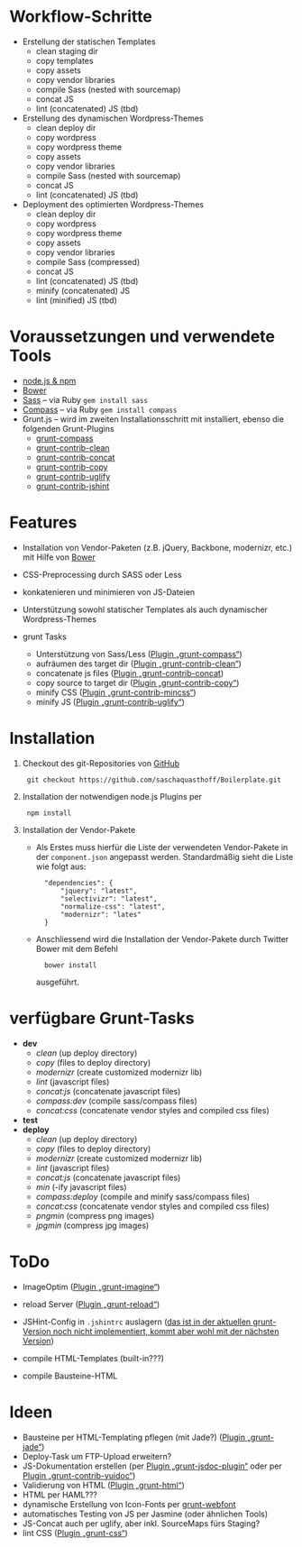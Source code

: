 Workflow-Schritte
=================

- Erstellung der statischen Templates
	- clean staging dir
	- copy templates
	- copy assets
	- copy vendor libraries
	- compile Sass (nested with sourcemap)
	- concat JS
	- lint (concatenated) JS (tbd)
- Erstellung des dynamischen Wordpress-Themes
	- clean deploy dir
	- copy wordpress
	- copy wordpress theme
	- copy assets
	- copy vendor libraries
	- compile Sass (nested with sourcemap)
	- concat JS
	- lint (concatenated) JS (tbd)
- Deployment des optimierten Wordpress-Themes
	- clean deploy dir
	- copy wordpress
	- copy wordpress theme
	- copy assets
	- copy vendor libraries
	- compile Sass (compressed)
	- concat JS
	- lint (concatenated) JS (tbd)
	- minify (concatenated) JS
	- lint (minified) JS (tbd)



Voraussetzungen und verwendete Tools
====================================

* [node.js & npm](http://nodejs.org)
* [Bower](http://twitter.github.com/bower/)
* [Sass](http://sass-lang.com) –  via Ruby `gem install sass`
* [Compass](http://compass-style.org) – via Ruby `gem install compass`
* Grunt.js – wird im zweiten Installationsschritt mit installiert, ebenso die folgenden Grunt-Plugins
	* [grunt-compass](https://github.com/kahlil/grunt-compass)
    * [grunt-contrib-clean](https://github.com/gruntjs/grunt-contrib-clean)
    * [grunt-contrib-concat](https://github.com/gruntjs/grunt-contrib-concat)
    * [grunt-contrib-copy](https://github.com/gruntjs/grunt-contrib-copy)
    * [grunt-contrib-uglify](https://github.com/gruntjs/grunt-contrib-uglify)
    * [grunt-contrib-jshint](https://github.com/gruntjs/grunt-contrib-jshint)



Features
========

- Installation von Vendor-Paketen (z.B. jQuery, Backbone, modernizr, etc.) mit Hilfe von [Bower](http://twitter.github.com/bower/)
- CSS-Preprocessing durch SASS oder Less
- konkatenieren und minimieren von JS-Dateien
- Unterstützung sowohl statischer Templates als auch dynamischer Wordpress-Themes

- grunt Tasks
	- Unterstützung von Sass/Less ([Plugin „grunt-compass“](https://github.com/kahlil/grunt-compass))
	- aufräumen des target dir ([Plugin „grunt-contrib-clean“](https://github.com/gruntjs/grunt-contrib-clean))
	- concatenate js files ([Plugin „grunt-contrib-concat](https://github.com/gruntjs/grunt-contrib-concat))
	- copy source to target dir ([Plugin „grunt-contrib-copy“](https://github.com/gruntjs/grunt-contrib-copy))
	- minify CSS ([Plugin „grunt-contrib-mincss“](https://github.com/gruntjs/grunt-contrib-mincss/))
	- minify JS ([Plugin „grunt-contrib-uglify“](https://github.com/gruntjs/grunt-contrib-uglify))





Installation
============

1. Checkout des git-Repositories von [GitHub](https://github.com/saschaquasthoff/Boilerplate.git)

		git checkout https://github.com/saschaquasthoff/Boilerplate.git

2. Installation der notwendigen node.js Plugins per

		npm install

3. Installation der Vendor-Pakete
	* Als Erstes muss hierfür die Liste der verwendeten Vendor-Pakete in der `component.json` angepasst werden. Standardmäßig sieht die Liste wie folgt aus:

			"dependencies": {
				"jquery": "latest",
				"selectivizr": "latest",
				"normalize-css": "latest",
				"modernizr": "lates"
			}

	* Anschliessend wird die Installation der Vendor-Pakete durch Twitter Bower mit dem Befehl

			bower install

		ausgeführt.




verfügbare Grunt-Tasks
======================

* **dev**
	* *clean* (up deploy directory)
	* *copy* (files to deploy directory)
	* *modernizr* (create customized modernizr lib)
	* *lint* (javascript files)
	* *concat:js* (concatenate javascript files)
	* *compass:dev* (compile sass/compass files)
	* *concat:css* (concatenate vendor styles and compiled css files)
* **test**
* **deploy**
	* *clean* (up deploy directory)
	* *copy* (files to deploy directory)
	* *modernizr* (create customized modernizr lib)
	* *lint* (javascript files)
	* *concat:js* (concatenate javascript files)
	* *min* (-ify javascript files)
	* *compass:deploy* (compile and minify sass/compass files)
	* *concat:css* (concatenate vendor styles and compiled css files)
	* *pngmin* (compress png images)
	* *jpgmin* (compress jpg images)



ToDo
====

- ImageOptim ([Plugin „grunt-imagine“](https://github.com/asciidisco/grunt-imagine))
- reload Server ([Plugin „grunt-reload“](https://github.com/webxl/grunt-reload))
- JSHint-Config in `.jshintrc` auslagern ([das ist in der aktuellen grunt-Version noch nicht implementiert, kommt aber wohl mit der nächsten Version](https://github.com/gruntjs/grunt/issues/141))

- compile HTML-Templates (built-in???)
- compile Bausteine-HTML



Ideen
=====

* Bausteine per HTML-Templating pflegen (mit Jade?) ([Plugin „grunt-jade“](https://github.com/phated/grunt-jade))
* Deploy-Task um FTP-Upload erweitern?
* JS-Dokumentation erstellen (per [Plugin „grunt-jsdoc-plugin“](https://github.com/krampstudio/grunt-jsdoc-plugin) oder per [Plugin „grunt-contrib-yuidoc“](https://github.com/gruntjs/grunt-contrib-yuidoc/))
* Validierung von HTML ([Plugin „grunt-html“](https://github.com/jzaefferer/grunt-html))
* HTML per HAML???
* dynamische Erstellung von Icon-Fonts per [grunt-webfont](https://github.com/sapegin/grunt-webfont)
* automatisches Testing von JS per Jasmine (oder ähnlichen Tools)
* JS-Concat auch per uglify, aber inkl. SourceMaps fürs Staging?
* lint CSS ([Plugin „grunt-css“](https://github.com/jzaefferer/grunt-css))
